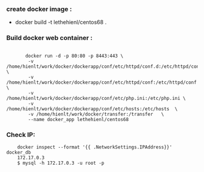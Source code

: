 ### create docker image :
*    docker build -t lethehienl/centos68 .

### Build docker web container :
```

       docker run -d -p 80:80 -p 8443:443 \
        -v /home/hienlt/work/docker/dockerapp/conf/etc/httpd/conf.d:/etc/httpd/conf.d \
        -v /home/hienlt/work/docker/dockerapp/conf/etc/httpd/conf:/etc/httpd/conf \
        -v /home/hienlt/work/docker/dockerapp/conf/etc/php.ini:/etc/php.ini \
        -v /home/hienlt/work/docker/dockerapp/conf/etc/hosts:/etc/hosts  \
        -v /home/hienlt/work/docker/transfer:/transfer   \
        --name docker_app lethehienl/centos68

```

### Check IP:
```
    docker inspect --format '{{ .NetworkSettings.IPAddress}}' docker_db
    172.17.0.3
    $ mysql -h 172.17.0.3 -u root -p
```
